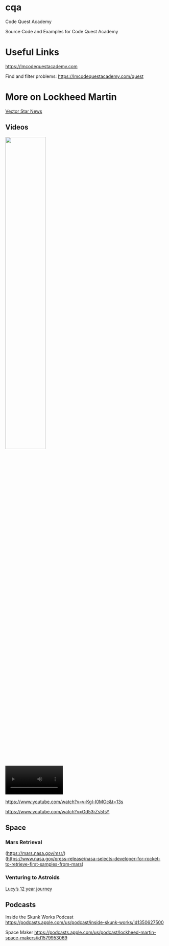 # cqa
Code Quest Academy

Source Code and Examples for Code Quest Academy

# Useful Links
https://lmcodequestacademy.com

Find and filter problems: https://lmcodequestacademy.com/quest

# More on Lockheed Martin
[Vector Star News](https://www.lockheedmartin.com/en-us/news/features/vector-star.html)

## Videos

[<img src="https://img.youtube.com/vi/eNKCVAgDYaA/maxresdefault.jpg" width="50%">](https://youtu.be/eNKCVAgDYaA&t=65s)

<video src='https://www.youtube.com/watch?v=eNKCVAgDYaA&t=65s' width=180 ></video>

https://www.youtube.com/watch?v=v-Kgl-I0MOc&t=13s

https://www.youtube.com/watch?v=Gd53rZs5fsY

## Space
### Mars Retrieval

(https://mars.nasa.gov/msr/) \
(https://www.nasa.gov/press-release/nasa-selects-developer-for-rocket-to-retrieve-first-samples-from-mars)

### Venturing to Astroids
[Lucy’s 12 year journey](https://www.nasa.gov/mission_pages/lucy/overview/index)


## Podcasts
Inside the Skunk Works Podcast
https://podcasts.apple.com/us/podcast/inside-skunk-works/id1350627500

Space Maker
https://podcasts.apple.com/us/podcast/lockheed-martin-space-makers/id1579953069

